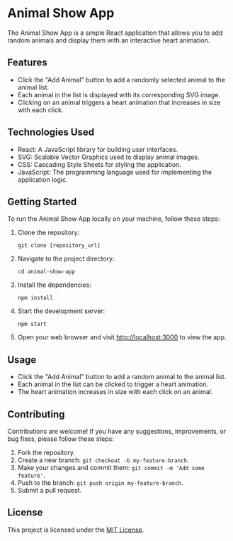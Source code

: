 # Animal Show App

The Animal Show App is a simple React application that allows you to add random animals and display them with an interactive heart animation.

## Features

- Click the "Add Animal" button to add a randomly selected animal to the animal list.
- Each animal in the list is displayed with its corresponding SVG image.
- Clicking on an animal triggers a heart animation that increases in size with each click.

## Technologies Used

- React: A JavaScript library for building user interfaces.
- SVG: Scalable Vector Graphics used to display animal images.
- CSS: Cascading Style Sheets for styling the application.
- JavaScript: The programming language used for implementing the application logic.

## Getting Started

To run the Animal Show App locally on your machine, follow these steps:

1. Clone the repository:

   ```shell
   git clone [repository_url]
   ```

2. Navigate to the project directory:

   ```shell
   cd animal-show-app
   ```

3. Install the dependencies:

   ```shell
   npm install
   ```

4. Start the development server:

   ```shell
   npm start
   ```

5. Open your web browser and visit [http://localhost:3000](http://localhost:3000) to view the app.

## Usage

- Click the "Add Animal" button to add a random animal to the animal list.
- Each animal in the list can be clicked to trigger a heart animation.
- The heart animation increases in size with each click on an animal.

## Contributing

Contributions are welcome! If you have any suggestions, improvements, or bug fixes, please follow these steps:

1. Fork the repository.
2. Create a new branch: `git checkout -b my-feature-branch`.
3. Make your changes and commit them: `git commit -m 'Add some feature'`.
4. Push to the branch: `git push origin my-feature-branch`.
5. Submit a pull request.

## License

This project is licensed under the [MIT License](LICENSE).
